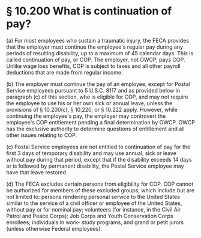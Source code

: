 # § 10.200   What is continuation of pay?

(a) For most employees who sustain a traumatic injury, the FECA provides that the employer must continue the employee's regular pay during any periods of resulting disability, up to a maximum of 45 calendar days. This is called continuation of pay, or COP. The employer, not OWCP, pays COP. Unlike wage loss benefits, COP is subject to taxes and all other payroll deductions that are made from regular income.


(b) The employer must continue the pay of an employee, except for Postal Service employees pursuant to 5 U.S.C. 8117 and as provided below in paragraph (c) of this section, who is eligible for COP, and may not require the employee to use his or her own sick or annual leave, unless the provisions of § 10.200(c), § 10.220, or § 10.222 apply. However, while continuing the employee's pay, the employer may controvert the employee's COP entitlement pending a final determination by OWCP. OWCP has the exclusive authority to determine questions of entitlement and all other issues relating to COP.


(c) Postal Service employees are not entitled to continuation of pay for the first 3 days of temporary disability and may use annual, sick or leave without pay during that period, except that if the disability exceeds 14 days or is followed by permanent disability, the Postal Service employee may have that leave restored.


(d) The FECA excludes certain persons from eligibility for COP. COP cannot be authorized for members of these excluded groups, which include but are not limited to: persons rendering personal service to the United States similar to the service of a civil officer or employee of the United States, without pay or for nominal pay; volunteers (for instance, in the Civil Air Patrol and Peace Corps); Job Corps and Youth Conservation Corps enrollees; individuals in work- study programs, and grand or petit jurors (unless otherwise Federal employees).




